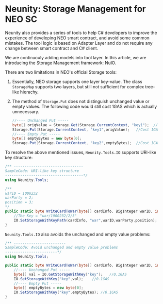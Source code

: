 # Neunity: Storage Management for NEO SC

Neunity also provides a series of tools to help C# developers to improve the experience of developing NEO smart contract, and avoid some common mistakes. The tool logic is based on Adapter Layer and do not require any change between smart contract and C# client. 

We are continuouly adding models into tool layer. In this article, we are introducing the Storage Management framework: NuIO.

There are two limitations in NEO's official Storage tools:

1. Essentially, NEO storage supports one layer key-value. The class `StorageMap` supports two layers, but still not sufficient for complex tree-like hierachy.

2. The method of `Storage.Put` does not distinguish unchanged value or empty values. The following code would still cost 1GAS which is actually unnecessary.

   ```cs
   //---- Unchanged Put ----- 
   byte[] origValue = Storage.Get(Storage.CurrentContext, "key1");	//Cost 0.1GAS
   Storage.Put(Storage.CurrentContext, "key1",origValue);	//Cost 1GAS, which can be avoid
   //---- Empty Put ----- 
   byte[] emptyBytes = new byte[0];
   Storage.Put(Storage.CurrentContext, "key2",emptyBytes);	//Cost 1GAS, which is equivalent with Delete (0.1GAS)
   ```

To resolve the above mentioned issues, `Neunity.Tools.IO` supports URI-like key structure:

```cs
/** --------------------------------
SampleCode: URI-like key structure
------------------------------------*/
using Neunity.Tools;  

/**
warID = 1000232
warParty = 2;
position = 3;
*/
public static byte WriteCardToWar(byte[] cardInfo, BigInteger warID, int warParty, int position){
    //The Key = "war/1000232/2/3"
    IO.SetStorageWithKeyPath(cardInfo, "war",warID,warParty,position);
}


```

`Neunity.Tools.IO`  also avoids the unchanged and empty value problems:

```cs
/** ------------------------
SampleCode: Avoid unchanged and empty value problems
------------------------*/
using Neunity.Tools;  

public static byte WriteCardToWar(byte[] cardInfo, BigInteger warID, int warParty, int position){
    //---- Unchanged Put ----- 
    byte[] val = IO.GetStorageWithKey("key");	//0.1GAS
    IO.SetStorageWithKey("key",val);	//0.1GAS
    //---- Empty Put ----- 
    byte[] emptyBytes = new byte[0];
    IO.SetStorageWithKey("key",emptyBytes);	//0.1GAS
}


```

